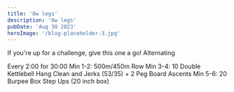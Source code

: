 ```yaml
---
title: 'Ow legs'
description: 'Ow legs'
pubDate: 'Aug 30 2023'
heroImage: '/blog-placeholder-3.jpg'
---
```

If you're up for a challenge, give this one a go! Alternating 

Every 2:00 for 30:00 
Min 1-2: 500m/450m Row 
Min 3-4: 10 Double Kettlebell Hang Clean and Jerks (53/35) + 2 Peg Board Ascents 
Min 5-6: 20 Burpee Box Step Ups (20 inch box)
